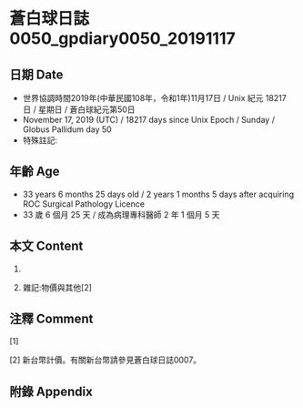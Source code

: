 # 蒼白球日誌0050_gpdiary0050_20191117 #

## 日期 Date ##

* 世界協調時間2019年(中華民國108年，令和1年)11月17日 / Unix 紀元 18217 日 / 星期日 / 蒼白球紀元第50日
* November 17, 2019 (UTC) / 18217 days since Unix Epoch / Sunday / Globus Pallidum day 50
* 特殊註記:

## 年齡 Age ##

* 33 years 6 months 25 days old / 2 years 1 months 5 days after acquiring ROC Surgical Pathology Licence
* 33 歲 6 個月 25 天 / 成為病理專科醫師 2 年 1 個月 5 天

## 本文 Content ##

1. 

    
2. 雜記:物價與其他[2]

    

## 注釋 Comment ##

[1] 


[2] 新台幣計價。有關新台幣請參見蒼白球日誌0007。



## 附錄 Appendix ##


